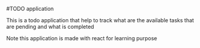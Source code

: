 #TODO application

This is a todo application that help to track what are the available tasks that are pending and what is completed

Note this application is made with react for learning purpose
